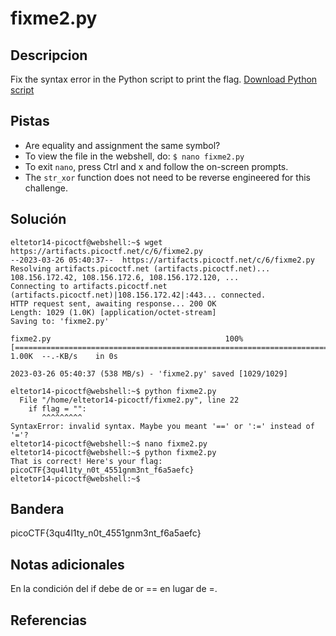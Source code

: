 # fixme2.py

## Descripcion
Fix the syntax error in the Python script to print the flag. [Download Python script](https://artifacts.picoctf.net/c/6/fixme2.py)

## Pistas
- Are equality and assignment the same symbol?
- To view the file in the webshell, do: `$ nano fixme2.py`
- To exit `nano`, press Ctrl and x and follow the on-screen prompts.
- The `str_xor` function does not need to be reverse engineered for this challenge.

## Solución

```
eltetor14-picoctf@webshell:~$ wget https://artifacts.picoctf.net/c/6/fixme2.py
--2023-03-26 05:40:37--  https://artifacts.picoctf.net/c/6/fixme2.py
Resolving artifacts.picoctf.net (artifacts.picoctf.net)... 108.156.172.42, 108.156.172.6, 108.156.172.120, ...
Connecting to artifacts.picoctf.net (artifacts.picoctf.net)|108.156.172.42|:443... connected.
HTTP request sent, awaiting response... 200 OK
Length: 1029 (1.0K) [application/octet-stream]
Saving to: 'fixme2.py'

fixme2.py                                       100%[======================================================================================================>]   1.00K  --.-KB/s    in 0s      

2023-03-26 05:40:37 (538 MB/s) - 'fixme2.py' saved [1029/1029]

eltetor14-picoctf@webshell:~$ python fixme2.py
  File "/home/eltetor14-picoctf/fixme2.py", line 22
    if flag = "":
       ^^^^^^^^^
SyntaxError: invalid syntax. Maybe you meant '==' or ':=' instead of '='?
eltetor14-picoctf@webshell:~$ nano fixme2.py
eltetor14-picoctf@webshell:~$ python fixme2.py
That is correct! Here's your flag: picoCTF{3qu4l1ty_n0t_4551gnm3nt_f6a5aefc}
eltetor14-picoctf@webshell:~$ 
```

## Bandera
picoCTF{3qu4l1ty_n0t_4551gnm3nt_f6a5aefc}

## Notas adicionales
En la condición del if debe de or == en lugar de =.

## Referencias
